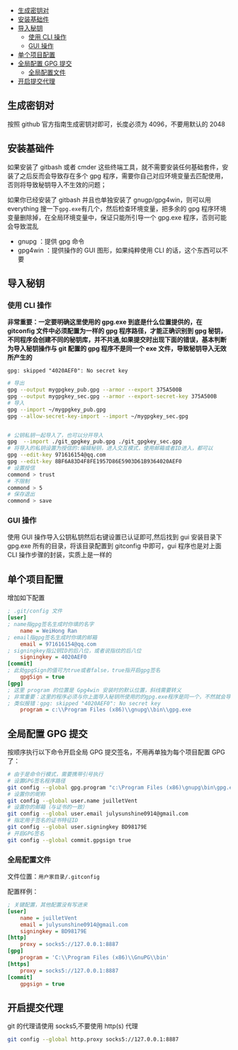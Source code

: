 <!-- START doctoc generated TOC please keep comment here to allow auto update -->
<!-- DON'T EDIT THIS SECTION, INSTEAD RE-RUN doctoc TO UPDATE -->


- [生成密钥对](#%E7%94%9F%E6%88%90%E5%AF%86%E9%92%A5%E5%AF%B9)
- [安装基础件](#%E5%AE%89%E8%A3%85%E5%9F%BA%E7%A1%80%E4%BB%B6)
- [导入秘钥](#%E5%AF%BC%E5%85%A5%E7%A7%98%E9%92%A5)
  - [使用 CLI 操作](#%E4%BD%BF%E7%94%A8-cli-%E6%93%8D%E4%BD%9C)
  - [GUI 操作](#gui-%E6%93%8D%E4%BD%9C)
- [单个项目配置](#%E5%8D%95%E4%B8%AA%E9%A1%B9%E7%9B%AE%E9%85%8D%E7%BD%AE)
- [全局配置 GPG 提交](#%E5%85%A8%E5%B1%80%E9%85%8D%E7%BD%AE-gpg-%E6%8F%90%E4%BA%A4)
  - [全局配置文件](#%E5%85%A8%E5%B1%80%E9%85%8D%E7%BD%AE%E6%96%87%E4%BB%B6)
- [开启提交代理](#%E5%BC%80%E5%90%AF%E6%8F%90%E4%BA%A4%E4%BB%A3%E7%90%86)

<!-- END doctoc generated TOC please keep comment here to allow auto update -->

## 生成密钥对

按照 github 官方指南生成密钥对即可，长度必须为 4096，不要用默认的 2048

## 安装基础件

如果安装了 gitbash 或者 cmder 这些终端工具，就不需要安装任何基础套件，安装了之后反而会导致存在多个 gpg 程序，需要你自己对应环境变量去匹配使用，否则将导致秘钥导入不生效的问题；

如果你已经安装了 gitbash 并且也单独安装了 gnugp/gpg4win，则可以用 everything 搜一下`gpg.exe`有几个，然后检查环境变量，把多余的 gpg 程序环境变量删除掉，在全局环境变量中，保证只能所引导一个 gpg.exe 程序，否则可能会导致混乱

- gnupg ：提供 gpg 命令
- gpg4win ：提供操作的 GUI 图形，如果纯粹使用 CLI 的话，这个东西可以不要

## 导入秘钥

### 使用 CLI 操作

**非常重要：一定要明确这里使用的 gpg.exe 到底是什么位置提供的，在 gitconfig 文件中必须配置为一样的 gpg 程序路径，才能正确识别到 gpg 秘钥，不同程序会创建不同的秘钥库，并不共通,如果提交时出现下面的错误，基本判断为导入秘钥操作与 git 配置的 gpg 程序不是同一个 exe 文件，导致秘钥导入无效所产生的**

```
gpg: skipped "4020AEF0": No secret key
```

```bash
# 导出
gpg --output mygpgkey_pub.gpg --armor --export 375A500B
gpg --output mygpgkey_sec.gpg --armor --export-secret-key 375A500B
# 导入
gpg --import ~/mygpgkey_pub.gpg
gpg --allow-secret-key-import --import ~/mygpgkey_sec.gpg


# 公钥私钥一起导入了，也可以分开导入
gpg  --import ./git_gpgkey_pub.gpg ./git_gpgkey_sec.gpg
# 将导入的私钥设置为授信的:编辑秘钥，进入交互模式，使用邮箱或者ID进入，都可以
gpg --edit-key 971616154@qq.com
gpg --edit-key 8BF6A83D4F8FE1957D86E5903D61B9364020AEF0
# 设置授信
commond > trust
# 不限制
commond > 5
# 保存退出
commond > save
```

### GUI 操作

使用 GUI 操作导入公钥私钥然后右键设置已认证即可,然后找到 gui 安装目录下 gpg.exe 所有的目录，将该目录配置到 gitconfig 中即可，gui 程序也是对上面 CLI 操作步骤的封装，实质上是一样的

## 单个项目配置

增加如下配置

```ini
; .git/config 文件
[user]
; name指gpg签名生成时你填的名字
    name = WeiHong Ran
; email指gpg签名生成时你填的邮箱
    email = 971616154@qq.com
; signingkey指公钥ID的后八位，或者说指纹的后八位
    signingkey = 4020AEF0
[commit]
; 此处gpgSign的值可为true或者false，true指开启gpg签名
    gpgSign = true
[gpg]
; 这里 program 的位置是 Gpg4win 安装时的默认位置，斜线需要转义
; 非常重要：这里的程序必须与你上面导入秘钥所使用的的gpg.exe程序是同一个，不然就会导致秘钥找不到
; 类似报错：gpg: skipped "4020AEF0": No secret key
	program = c:\\Program Files (x86)\\gnupg\\bin\\gpg.exe
```

## 全局配置 GPG 提交

按顺序执行以下命令开启全局 GPG 提交签名，不用再单独为每个项目配置 GPG 了：

```bash
# 由于是命令行模式，需要携带引号执行
# 设置GPG签名程序路径
git config --global gpg.program "c:\Program Files (x86)\gnupg\bin\gpg.exe"
# 设置你的昵称
git config --global user.name juilletVent
# 设置你的邮箱（与证书的一致）
git config --global user.email julysunshine0914@gmail.com
# 指定用于签名的证书特征ID
git config --global user.signingkey BD98179E
# 开启GPG签名
git config --global commit.gpgsign true
```

### 全局配置文件

文件位置：`用户家目录/.gitconfig`

配置样例：

```ini
; 关键配置，其他配置没有写进来
[user]
	name = juilletVent
	email = julysunshine0914@gmail.com
	signingkey = BD98179E
[http]
	proxy = socks5://127.0.0.1:8887
[gpg]
	program = 'C:\\Program Files (x86)\\GnuPG\\bin'
[https]
	proxy = socks5://127.0.0.1:8887
[commit]
	gpgsign = true

```

## 开启提交代理

git 的代理请使用 socks5,不要使用 http(s) 代理

```bash
git config --global http.proxy socks5://127.0.0.1:8887
```
